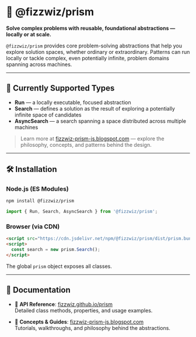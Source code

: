 # 🔺 @fizzwiz/prism

**Solve complex problems with reusable, foundational abstractions — locally or at scale.**

`@fizzwiz/prism` provides core problem-solving abstractions that help you explore solution spaces, whether ordinary or extraordinary. Patterns can run locally or tackle complex, even potentially infinite, problem domains spanning across machines.

---

## 🔹 Currently Supported Types

- **Run** — a locally executable, focused abstraction  
- **Search** — defines a solution as the result of exploring a potentially infinite space of candidates  
- **AsyncSearch** — a search spanning a space distributed across multiple machines  

> Learn more at [fizzwiz-prism-js.blogspot.com](https://fizzwiz-prism-js.blogspot.com) — explore the philosophy, concepts, and patterns behind the design.

---

## 🛠️ Installation

### Node.js (ES Modules)

```bash
npm install @fizzwiz/prism
```

```js
import { Run, Search, AsyncSearch } from '@fizzwiz/prism';
```

### Browser (via CDN)

```html
<script src="https://cdn.jsdelivr.net/npm/@fizzwiz/prism/dist/prism.bundle.js"></script>
<script>
  const search = new prism.Search();
</script>
```

The global `prism` object exposes all classes.

---

## 📘 Documentation

- 📗 **API Reference**: [fizzwiz.github.io/prism](https://fizzwiz.github.io/prism)  
  Detailed class methods, properties, and usage examples.

- 📘 **Concepts & Guides**: [fizzwiz-prism-js.blogspot.com](https://fizzwiz-prism-js.blogspot.com)  
  Tutorials, walkthroughs, and philosophy behind the abstractions.
